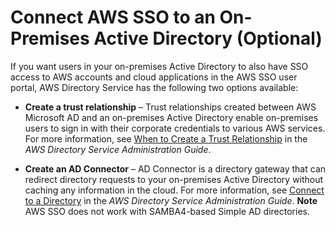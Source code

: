 # Connect AWS SSO to an On\-Premises Active Directory \(Optional\)<a name="connectawsad"></a>

If you want users in your on\-premises Active Directory to also have SSO access to AWS accounts and cloud applications in the AWS SSO user portal, AWS Directory Service has the following two options available:

+ **Create a trust relationship** – Trust relationships created between AWS Microsoft AD and an on\-premises Active Directory enable on\-premises users to sign in with their corporate credentials to various AWS services\. For more information, see [When to Create a Trust Relationship](http://docs.aws.amazon.com/directoryservice/latest/admin-guide/setup_trust.html) in the *AWS Directory Service Administration Guide*\.

+ **Create an AD Connector** – AD Connector is a directory gateway that can redirect directory requests to your on\-premises Active Directory without caching any information in the cloud\. For more information, see [Connect to a Directory](http://docs.aws.amazon.com/directoryservice/latest/admin-guide/connect_directory.html) in the *AWS Directory Service Administration Guide*\.
**Note**  
AWS SSO does not work with SAMBA4\-based Simple AD directories\.
